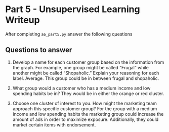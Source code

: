 # Part 5 - Unsupervised Learning Writeup

After completing `a6_part5.py` answer the following questions

## Questions to answer

1. Develop a name for each customer group based on the information from the graph. For example, one group might be called “Frugal” while another might be called “Shopaholic.” Explain your reasoning for each label.
Average. This group could be in between frugal and shopaholic. 

2. What group would a customer who has a medium income and low spending habits be in?
They would be in either the orange or red cluster.

3. Choose one cluster of interest to you. How might the marketing team approach this specific customer group?
For the group with a medium income and low spending habits the marketing group could increase the amount of ads in order to maximize exposure. Additionally, they could market certain items with endorsement.
